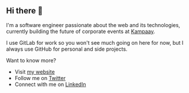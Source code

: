 ## Hi there 👋

I'm a software engineer passionate about the web and its technologies, currently building the future of corporate events at [Kampaay](https://www.kampaay.com).

I use GitLab for work so you won't see much going on here for now, but I always use GitHub for personal and side projects.

Want to know more?

- Visit [my website](https://smnl.dev)
- Follow me on [Twitter](https://x.com/stmonolo)
- Connect with me on [LinkedIn](https://www.linkedin.com/in/stemon/)
